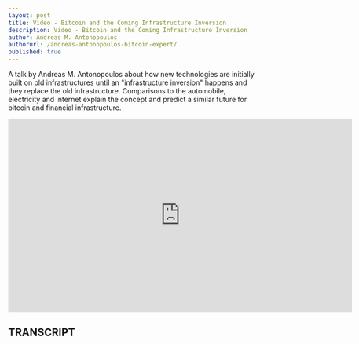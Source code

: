 ```yaml
---
layout: post
title: Video - Bitcoin and the Coming Infrastructure Inversion
description: Video - Bitcoin and the Coming Infrastructure Inversion
author: Andreas M. Antonopoulos
authorurl: /andreas-antonopoulos-bitcoin-expert/
published: true
---
```


<p>A talk by Andreas M. Antonopoulos about how new technologies are initially built on old infrastructures until an "infrastructure inversion" happens and they replace the old infrastructure. Comparisons to the automobile, electricity and internet explain the concept and predict a similar future for bitcoin and financial infrastructure.</p>

<center><iframe width="700" height="394" src="https://www.youtube.com/embed/5ca70mCCf2M?list=PLPQwGV1aLnTthcG265_FYSaV24hFScvC0" frameborder="0" allowfullscreen></iframe></center>

<h2>TRANSCRIPT</h2>
